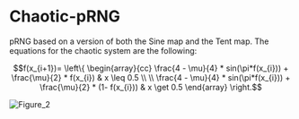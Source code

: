 # Chaotic-pRNG
pRNG based on a version of both the Sine map and the Tent map. The equations for the chaotic system are the following:
```math
f(x_{i+1})= \left\{ \begin{array}{cc} \frac{4 - \mu}{4} * sin(\pi*f(x_{i})) + \frac{\mu}{2} * f(x_{i}) & x \leq 0.5 \\ \\ \frac{4 - \mu}{4} * sin(\pi*f(x_{i})) + \frac{\mu}{2} * (1- f(x_{i})) & x \get 0.5 \end{array} \right.
```
![Figure_2](https://github.com/Rodrigo0730/Chaotic-pRNG/assets/98705189/fa6e6d4b-b597-44f6-9537-b72b01adb638)

